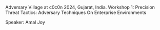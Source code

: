 Adversary Village at c0c0n 2024, Gujarat, India.
Workshop 1: Precision Threat Tactics: Adversary Techniques On Enterprise Environments

Speaker: Amal Joy
